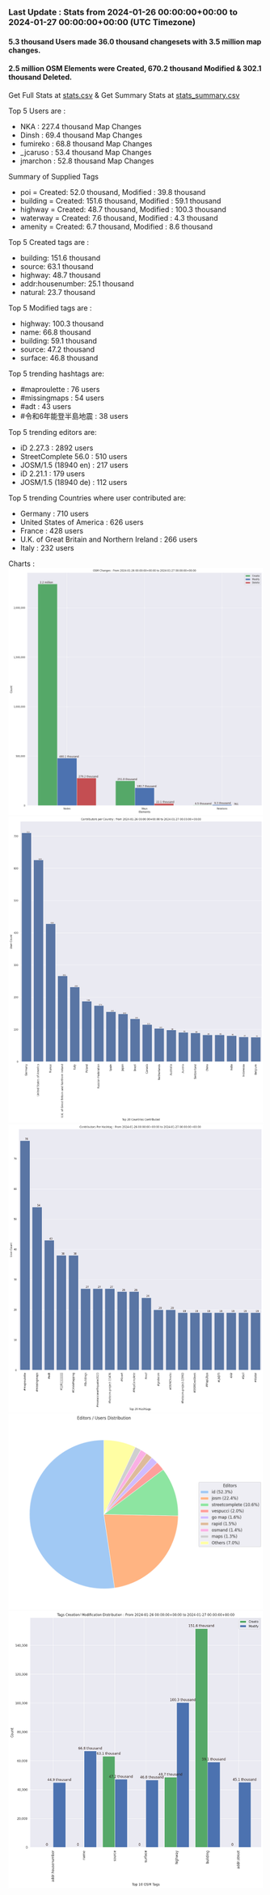 ### Last Update : Stats from 2024-01-26 00:00:00+00:00 to 2024-01-27 00:00:00+00:00 (UTC Timezone)

#### 5.3 thousand Users made 36.0 thousand changesets with 3.5 million map changes.
#### 2.5 million OSM Elements were Created, 670.2 thousand Modified & 302.1 thousand Deleted.
Get Full Stats at [stats.csv](/stats/Global/Daily/stats.csv)
 & Get Summary Stats at [stats_summary.csv](/stats/Global/Daily/stats_summary.csv)

Top 5 Users are : 
- NKA : 227.4 thousand Map Changes
- Dinsh : 69.4 thousand Map Changes
- fumireko : 68.8 thousand Map Changes
- _jcaruso : 53.4 thousand Map Changes
- jmarchon : 52.8 thousand Map Changes

Summary of Supplied Tags
- poi = Created: 52.0 thousand, Modified : 39.8 thousand
- building = Created: 151.6 thousand, Modified : 59.1 thousand
- highway = Created: 48.7 thousand, Modified : 100.3 thousand
- waterway = Created: 7.6 thousand, Modified : 4.3 thousand
- amenity = Created: 6.7 thousand, Modified : 8.6 thousand


Top 5 Created tags are :
- building: 151.6 thousand
- source: 63.1 thousand
- highway: 48.7 thousand
- addr:housenumber: 25.1 thousand
- natural: 23.7 thousand


Top 5 Modified tags are :
- highway: 100.3 thousand
- name: 66.8 thousand
- building: 59.1 thousand
- source: 47.2 thousand
- surface: 46.8 thousand


Top 5 trending hashtags are:
- #maproulette : 76 users
- #missingmaps : 54 users
- #adt : 43 users
- #令和6年能登半島地震 : 38 users


Top 5 trending editors are:
- iD 2.27.3 : 2892 users
- StreetComplete 56.0 : 510 users
- JOSM/1.5 (18940 en) : 217 users
- iD 2.21.1 : 179 users
- JOSM/1.5 (18940 de) : 112 users


Top 5 trending Countries where user contributed are:
- Germany : 710 users
- United States of America : 626 users
- France : 428 users
- U.K. of Great Britain and Northern Ireland : 266 users
- Italy : 232 users


 Charts : 
![Alt text](./stats_osm_changes.png) 
![Alt text](./stats_users_per_country.png) 
![Alt text](./stats_users_per_hashtag.png) 
![Alt text](./stats_editors_pie_chart.png) 
![Alt text](./stats_tags.png) 
